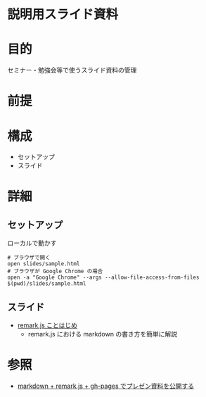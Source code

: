 説明用スライド資料
===================

# 目的 #
セミナー・勉強会等で使うスライド資料の管理

# 前提 #

# 構成 #
+ セットアップ
+ スライド

# 詳細 #
## セットアップ ##

ローカルで動かす

    # ブラウザで開く
    open slides/sample.html
    # ブラウザが Google Chrome の場合
    open -a "Google Chrome" --args --allow-file-access-from-files $(pwd)/slides/sample.html

## スライド ##
- [remark.js ことはじめ](http://k2works.github.io/slides/?remarkjs.md)
    - remark.js における markdown の書き方を簡単に解説

# 参照 #
- [markdown + remark.js + gh-pages でプレゼン資料を公開する](http://qiita.com/harasou/items/1fa3cca6ac1ef175c876)